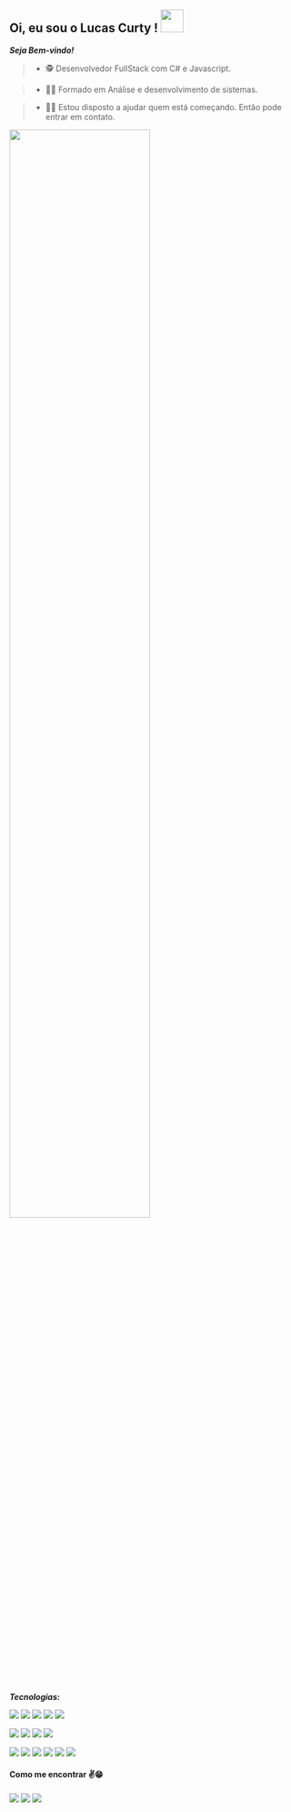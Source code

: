## Oi, eu sou o Lucas Curty ! <img src="https://em-content.zobj.net/source/noto-emoji-animations/344/waving-hand_1f44b.gif" height="40px"/>

**_Seja Bem-vindo!_**
> - 🕵️‍ Desenvolvedor FullStack com C# e Javascript.

> - 👨‍🎓 Formado em Análise e desenvolvimento de sistemas.

> - 👨‍🏫 Estou disposto a ajudar quem está começando. Então pode entrar em contato.

<img width="70%" src="https://i.pinimg.com/originals/a0/e4/82/a0e48255ce8d676347e146cacae79998.gif" />


**_Tecnologias:_**

  
  ![](https://img.shields.io/badge/-JavaScript-fffffd?style=flat&logoColor=yellow&logo=javascript) 
  ![](https://img.shields.io/badge/-HTML-fffffd?style=flat&logoColor=orange&logo=html5)
  ![](https://img.shields.io/badge/-CSS-fffffd?style=flat&logoColor=blue&logo=css3) 
  ![](https://img.shields.io/badge/-Node.js-fffffd?style=flat&logoColor=dark-green&logo=node.js)
  ![](https://img.shields.io/badge/-Python-fffffd?style=flat&logoColor=blue&logo=Python) 
  
  ![](https://img.shields.io/badge/-Bootstrap-fffffd?style=flat&logoColor=purple&logo=bootstrap)
  ![](https://img.shields.io/badge/-Sass-fffffd?style=flat&logoColor=dark-pink&logo=sass)
  ![](https://img.shields.io/badge/-React.js-fffffd?style=flat&logoColor=blue&logo=react)
  ![](https://img.shields.io/badge/-StyledComponents-fffffd?style=flat&logoColor=dark-pink&logo=styledcomponents)
  
  ![](https://img.shields.io/badge/-TypeScript-fffffd?style=flat&logoColor=dark-green&logo=TypeScript) 
  ![](https://img.shields.io/badge/-Express.js-fffffd?style=flat&logoColor=006600&logo=express) 
  ![](https://img.shields.io/badge/-Tailwindcss-fffffd?style=flat&logoColor=0EA5E9&logo=tailwindcss) 
  ![](https://img.shields.io/badge/-Git-fffffd?style=flat&logoColor=Orange&logo=git)
  ![](https://img.shields.io/badge/-Nestjs-fffffd?style=flat&logoColor=EB3BB3&logo=nestjs)
  ![](https://img.shields.io/badge/-Nestjs-fffffd?style=flat&logoColor=F54701&logo=firebase)
#### **Como me encontrar** ✌️😁
  <a href="https://www.linkedin.com/in/lucas-curty-97398b195/"><img src="https://img.shields.io/badge/-Lucas Curty-0A66C2?style=flat&labelColor=0A66C2&logo=Linkedin&Color=withe"></a>
  <a href="https://www.instagram.com/ldcurty/"><img src="https://img.shields.io/badge/-ldcurty-B4348C?style=flat&logo=Instagram&logoColor=white&link=https://www.instagram.com/jjean_dev"></a>
  <a href="https://twitter.com/Ldcurty"><img src="https://img.shields.io/badge/-LucasCurty-black?style=flat&logo=X&logoColor=white&link=https://twitter.com/brunadl_"></a>
